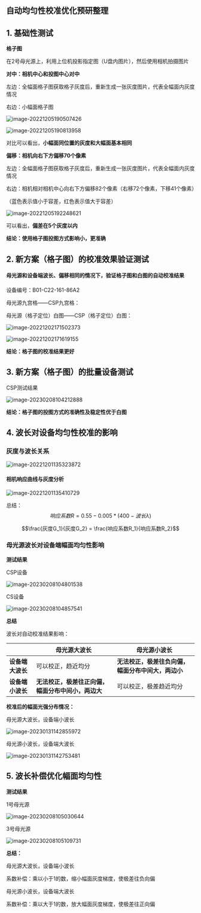 ## 自动均匀性校准优化预研整理

## 1. 基础性测试

**格子图**

在2号母光源上，利用上位机投影指定图（U盘内图片），然后使用相机拍摄图片

**对中：相机中心和投图中心对中**

左边：全幅面格子图获取格子灰度后，重新生成一张灰度图片，代表全幅面内灰度情况

右边：小幅面格子图

![image-20221205190507426](E:/文档/GitHub/Notiz/自动均匀性校准优化.assets/image-20221205190507426.png)

![image-20221205190813958](E:/文档/GitHub/Notiz/自动均匀性校准优化.assets/image-20221205190813958.png)

对比可以看出，**小幅面同位置的灰度和大幅面基本相同**



**偏移：相机向右下方偏移70个像素**

左边：全幅面格子图获取格子灰度后，重新生成一张灰度图片，代表全幅面内灰度情况

右边：相机相对相机中心向右下方偏移82个像素（右移72个像素，下移41个像素）

（蓝色表示值小于容差，红色表示值大于容差）

![image-20221205192248621](E:/文档/GitHub/Notiz/自动均匀性校准优化.assets/image-20221205192248621.png)

可以看出，**偏差在5个灰度以内**

**结论：使用格子图投图方式影响小，更准确**



## 2. 新方案（格子图）的校准效果验证测试

#### 母光源和设备端波长、偏移相同的情况下，验证格子图和白图的自动校准结果

设备编号：B01-C22-161-86A2

母光源九宫格——CSP九宫格：

母光源（格子定位）白图——CSP（格子定位）白图：

![image-20221202171502373](E:/文档/GitHub/Notiz/自动均匀性校准优化.assets/image-20221202171502373.png)

![image-20221202171619155](E:/文档/GitHub/Notiz/自动均匀性校准优化.assets/image-20221202171619155.png)

**结论：格子图的校准结果更好**



## 3. 新方案（格子图）的批量设备测试

CSP测试结果

![image-20230208104212888](自动均匀性校准优化整理.assets/image-20230208104212888.png)



**结论：格子图的投图方式的准确性及稳定性优于白图**



## 4. 波长对设备均匀性校准的影响

### 灰度与波长关系

![image-20221201135323872](E:/文档/GitHub/Notiz/自动均匀性校准优化.assets/image-20221201135323872.png)

#### 相机响应曲线与灰度分析

![image-20221201135410729](E:/文档/GitHub/Notiz/自动均匀性校准优化.assets/image-20221201135410729.png)



总结：$$响应系数R = 0.55 - 0.005 * (400 - 波长\lambda) $$

$$\frac{灰度G_1}{灰度G_2} = \frac{响应系数R_1}{响应系数R_2}$$



### 母光源波长对设备端幅面均匀性影响

**测试结果**

CSP设备

![image-20230208104801538](自动均匀性校准优化整理.assets/image-20230208104801538.png)

CS设备

![image-20230208104857541](自动均匀性校准优化整理.assets/image-20230208104857541.png)

**总结**

波长对自动校准结果影响：

|                  | 母光源大波长                                       | 母光源小波长                                       |
| ---------------- | -------------------------------------------------- | -------------------------------------------------- |
| **设备端大波长** | 可以校正，趋近均分                                 | **无法校正，极差往负向偏，幅面分布中间大，两边小** |
| **设备端小波长** | **无法校正，极差往正向偏，幅面分布中间小，两边大** | 可以校正，极差趋近均分                             |



**校准后的幅面光强分布情况：**

母光源大波长，设备端小波长

![image-20230131142855972](E:/文档/GitHub/Notiz/自动均匀性校准优化.assets/image-20230131142855972.png)

母光源小波长，设备端大波长

![image-20230131142753481](E:/文档/GitHub/Notiz/自动均匀性校准优化.assets/image-20230131142753481.png)



## 5. 波长补偿优化幅面均匀性

**测试结果**

1号母光源

![image-20230208105030644](自动均匀性校准优化整理.assets/image-20230208105030644.png)

3号母光源

![image-20230208105109731](自动均匀性校准优化整理.assets/image-20230208105109731.png)

**总结：**

母光源大波长，设备端小波长

系数补偿：乘以小于1的数，缩小幅面灰度梯度，使极差往负向偏

母光源小波长，设备端大波长

系数补偿：乘以大于1的数，放大幅面灰度梯度，使极差往正向偏